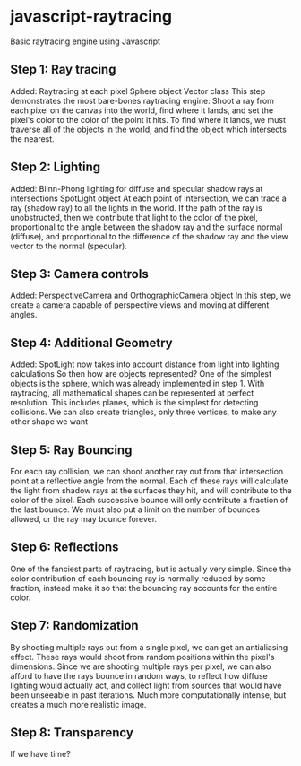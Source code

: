 # javascript-raytracing
Basic raytracing engine using Javascript

## Step 1: Ray tracing
Added:
	Raytracing at each pixel
	Sphere object
	Vector class
This step demonstrates the most bare-bones raytracing engine: Shoot a ray from each pixel on the canvas into the world, find where it lands, and set the pixel's color to the color of the point it hits. To find where it lands, we must traverse all of the objects in the world, and find the object which intersects the nearest.

## Step 2: Lighting
Added:
	Blinn-Phong lighting for diffuse and specular shadow rays at intersections
	SpotLight object
At each point of intersection, we can trace a ray (shadow ray) to all the lights in  the world. If the path of the ray is unobstructed, then we contribute that light to the color of the pixel, proportional to the angle between the shadow ray and the surface normal (diffuse), and proportional to the difference of the shadow ray and the view vector to the normal (specular).

## Step 3: Camera controls 
Added:
	PerspectiveCamera and OrthographicCamera object
In this step, we create a camera capable of perspective views and moving at different angles.

## Step 4: Additional Geometry
Added:
	SpotLight now takes into account distance from light into lighting calculations
So then how are objects represented? One of the simplest objects is the sphere, which was already implemented in step 1. With raytracing, all mathematical shapes can be represented at perfect resolution. This includes planes, which is the simplest for detecting collisions. We can also create triangles, only three vertices, to make any other shape we want

## Step 5: Ray Bouncing
For each ray collision, we can shoot another ray out from that intersection point at a reflective angle from the normal. Each of these rays will calculate the light from shadow rays at the surfaces they hit, and will contribute to the color of the pixel. Each successive bounce will only contribute a fraction of the last bounce. We must also put a limit on the number of bounces allowed, or the ray may bounce forever.

## Step 6: Reflections
One of the fanciest parts of raytracing, but is actually very simple. Since the color contribution of each bouncing ray is normally reduced by some fraction, instead make it so that the bouncing ray accounts for the entire color.

## Step 7: Randomization
By shooting multiple rays out from a single pixel, we can get an antialiasing effect. These rays would shoot from random positions within the pixel's dimensions. Since we are shooting multiple rays per pixel, we can also afford to have the rays bounce in random ways, to reflect how diffuse lighting would actually act, and collect light from sources that would have been unseeable in past iterations. Much more computationally intense, but creates a much more realistic image.

## Step 8: Transparency
If we have time?

